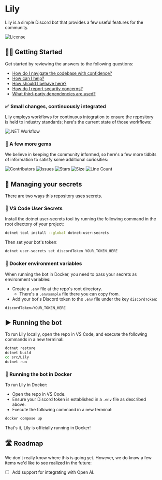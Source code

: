 # Lily

Lily is a simple Discord bot that provides a few useful features for the community.

![License](https://img.shields.io/github/license/tacosontitan/Lily?logo=github&style=for-the-badge)

## 💁‍♀️ Getting Started

Get started by reviewing the answers to the following questions:

- [How do I navigate the codebase with confidence?](http://lily.tacosontitan.com)
- [How can I help?](./CONTRIBUTING.md)
- [How should I behave here?](./CODE_OF_CONDUCT.md)
- [How do I report security concerns?](./SECURITY.md)
- [What third-party dependencies are used?](./NOTICES.md)

### ✅ Small changes, continuously integrated

Lily employs workflows for continuous integration to ensure the repository is held to industry standards; here's the current state of those workflows:

![.NET Workflow](https://img.shields.io/github/actions/workflow/status/tacosontitan/Lily/dotnet.yml?label=Build%20and%20Test&logo=dotnet&style=for-the-badge)

### 💎 A few more gems

We believe in keeping the community informed, so here's a few more tidbits of information to satisfy some additional curiosities:

![Contributors](https://img.shields.io/github/contributors/tacosontitan/Lily?logo=github&style=for-the-badge)
![Issues](https://img.shields.io/github/issues/tacosontitan/Lily?logo=github&style=for-the-badge)
![Stars](https://img.shields.io/github/stars/tacosontitan/Lily?logo=github&style=for-the-badge)
![Size](https://img.shields.io/github/languages/code-size/tacosontitan/Lily?logo=github&style=for-the-badge)
![Line Count](https://img.shields.io/tokei/lines/github/tacosontitan/Lily?logo=github&style=for-the-badge)

## 🔑 Managing your secrets

There are two ways this repository uses secrets.

### 👤 VS Code User Secrets

Install the dotnet user-secrets tool by running the following command in the root directory of your project:

```bash
dotnet tool install --global dotnet-user-secrets
```

Then set your bot's token:

```bash
dotnet user-secrets set discordToken YOUR_TOKEN_HERE
```

### 🐋 Docker environment variables

When running the bot in Docker, you need to pass your secrets as environment variables:

- Create a `.env` file at the repo's root directory.
  - There's a `.envsample` file there you can copy from.
- Add your bot's Discord token to the `.env` file under the key `discordToken`:

```env
discordToken=YOUR_TOKEN_HERE
```

## ▶️ Running the bot

To run Lily locally, open the repo in VS Code, and execute the following commands in a new terminal:

```bash
dotnet restore
dotnet build
cd src/Lily
dotnet run
```

### 🐋 Running the bot in Docker

To run Lily in Docker:

- Open the repo in VS Code.
- Ensure your Discord token is established in a `.env` file as described above.
- Execute the following command in a new terminal:

```bash
docker compose up
```

That's it, Lily is officially running in Docker!

## 🛣️ Roadmap

We don't really know where this is going yet. However, we do know a few items we'd like to see realized in the future:

- [ ] Add support for integrating with Open AI.
